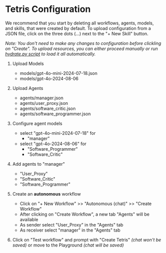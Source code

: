 # Tetris Configuration

We recommend that you start by deleting all workflows, agents, models, and
skills, that were created by default. To upload configuration from a JSON file, click on the three dots (...) next to the "+ New Skill" button. 

*Note: You don't need to make any changes to configuration before clickling on "Create". To upload resources, you can either proceed manually or run [hydrate.py script](../hydrate.py) to load it all automatically.*

1. Upload Models
    - models/gpt-4o-mini-2024-07-18.json
    - models/gpt-4o-2024-08-06

2. Upload Agents
    - agents/manager.json
    - agents/user_proxy.json
    - agents/software_critic.json
    - agents/software_programmer.json

3. Configure agent models
    - select "gpt-4o-mini-2024-07-18" for
        * "manager"
    - select "gpt-4o-2024-08-06" for
        * "Software_Programmer"
        * "Software_Critic"

4. Add agents to "manager"
    - "User_Proxy"
    - "Software_Critic"
    - "Software_Programmer"

5. Create an **autonomous** workflow
    - Click on "+ New Workflow" >> "Autonomous (chat)" >> "Create Workflow"
    - After clicking on "Create Workflow", a new tab "Agents" will be available
    - As sender select "User_Proxy" in the "Agents" tab
    - As receiver select "manager" in the "Agents" tab
    
6. Click on "Test workflow" and prompt with "Create Tetris" *(chat won't be saved)* or move to the Playground *(chat will be saved)*
